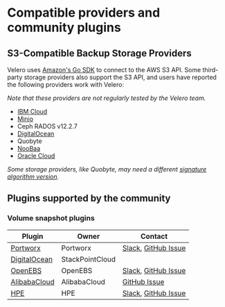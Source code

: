 # Compatible providers and community plugins

## S3-Compatible Backup Storage Providers

Velero uses [Amazon's Go SDK][12] to connect to the AWS S3 API. Some third-party storage providers also support the S3 API, and users have reported the following providers work with Velero:

_Note that these providers are not regularly tested by the Velero team._

 * [IBM Cloud][5]
 * [Minio][9]
 * Ceph RADOS v12.2.7
 * [DigitalOcean][7]
 * Quobyte
 * [NooBaa][16]
 * [Oracle Cloud][23]

_Some storage providers, like Quobyte, may need a different [signature algorithm version][15]._

## Plugins supported by the community

### Volume snapshot plugins

| Plugin                         | Owner           | Contact                         |
|----------------------------------|-----------------|---------------------------------|
| [Portworx][6]                    | Portworx        | [Slack][13], [GitHub Issue][14] |
| [DigitalOcean][7]                | StackPointCloud |                                 |
| [OpenEBS][18]                     | OpenEBS       | [Slack][19], [GitHub Issue][20] |
| [AlibabaCloud][21]                     | AlibabaCloud       |  [GitHub Issue][22] |
| [HPE][24]                        | HPE                | [Slack][25], [GitHub Issue][26] |

[5]: contributions/ibm-config
[6]: https://docs.portworx.com/scheduler/kubernetes/ark.html
[7]: https://github.com/StackPointCloud/ark-plugin-digitalocean
[9]: get-started.md
[12]: https://github.com/aws/aws-sdk-go/aws
[13]: https://portworx.slack.com/messages/px-k8s
[14]: https://github.com/portworx/ark-plugin/issues
[15]: api-types/backupstoragelocation.md#aws
[16]: http://www.noobaa.com/
[18]: https://github.com/openebs/velero-plugin
[19]: https://openebs-community.slack.com/
[20]: https://github.com/openebs/velero-plugin/issues
[21]: https://github.com/AliyunContainerService/velero-plugin
[22]: https://github.com/AliyunContainerService/velero-plugin/issues
[23]: contributions/oracle-config
[24]: https://github.com/hpe-storage/velero-plugin
[25]: https://slack.hpedev.io/
[26]: https://github.com/hpe-storage/velero-plugin/issues
